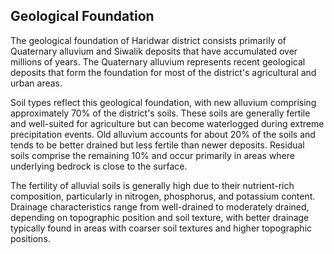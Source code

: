 ## Geological Foundation

The geological foundation of Haridwar district consists primarily of Quaternary alluvium and Siwalik deposits that have accumulated over millions of years. The Quaternary alluvium represents recent geological deposits that form the foundation for most of the district's agricultural and urban areas.

Soil types reflect this geological foundation, with new alluvium comprising approximately 70% of the district's soils. These soils are generally fertile and well-suited for agriculture but can become waterlogged during extreme precipitation events. Old alluvium accounts for about 20% of the soils and tends to be better drained but less fertile than newer deposits. Residual soils comprise the remaining 10% and occur primarily in areas where underlying bedrock is close to the surface.

The fertility of alluvial soils is generally high due to their nutrient-rich composition, particularly in nitrogen, phosphorus, and potassium content. Drainage characteristics range from well-drained to moderately drained, depending on topographic position and soil texture, with better drainage typically found in areas with coarser soil textures and higher topographic positions.
